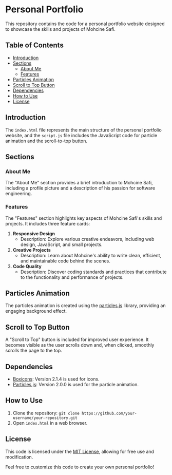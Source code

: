 # Personal Portfolio

This repository contains the code for a personal portfolio website designed to showcase the skills and projects of Mohcine Safi.

## Table of Contents
- [Introduction](#introduction)
- [Sections](#sections)
  - [About Me](#about-me)
  - [Features](#features)
- [Particles Animation](#particles-animation)
- [Scroll to Top Button](#scroll-to-top-button)
- [Dependencies](#dependencies)
- [How to Use](#how-to-use)
- [License](#license)

## Introduction

The `index.html` file represents the main structure of the personal portfolio website, and the `script.js` file includes the JavaScript code for particle animation and the scroll-to-top button.

## Sections

### About Me

The "About Me" section provides a brief introduction to Mohcine Safi, including a profile picture and a description of his passion for software engineering.

### Features

The "Features" section highlights key aspects of Mohcine Safi's skills and projects. It includes three feature cards:
1. **Responsive Design**
   - Description: Explore various creative endeavors, including web design, JavaScript, and small projects.
2. **Creative Projects**
   - Description: Learn about Mohcine's ability to write clean, efficient, and maintainable code behind the scenes.
3. **Code Quality**
   - Description: Discover coding standards and practices that contribute to the functionality and performance of projects.

## Particles Animation

The particles animation is created using the [particles.js](https://vincentgarreau.com/particles.js/) library, providing an engaging background effect.

## Scroll to Top Button

A "Scroll to Top" button is included for improved user experience. It becomes visible as the user scrolls down and, when clicked, smoothly scrolls the page to the top.

## Dependencies

- [Boxicons](https://boxicons.com/): Version 2.1.4 is used for icons.
- [Particles.js](https://vincentgarreau.com/particles.js/): Version 2.0.0 is used for the particle animation.

## How to Use

1. Clone the repository: `git clone https://github.com/your-username/your-repository.git`
2. Open `index.html` in a web browser.

## License

This code is licensed under the [MIT License](LICENSE), allowing for free use and modification.

Feel free to customize this code to create your own personal portfolio!
